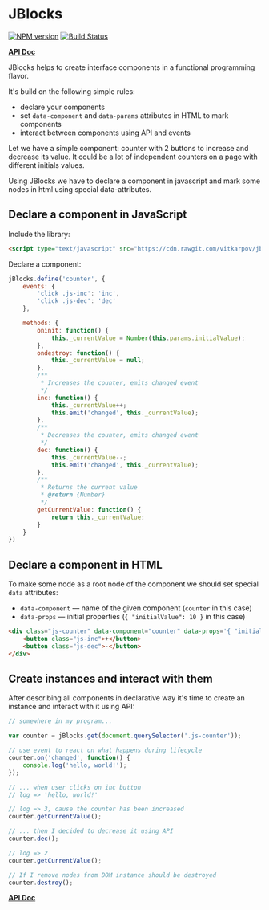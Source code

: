 # JBlocks

[![NPM version](https://badge.fury.io/js/jblocks.png)](http://badge.fury.io/js/jblocks)
[![Build Status](https://travis-ci.org/vitkarpov/jblocks.png?branch=master)](https://travis-ci.org/vitkarpov/jblocks)

**[API Doc](https://vitkarpov.com/jblocks)**

JBlocks helps to create interface components in a functional programming flavor.

It's build on the following simple rules:

- declare your components
- set `data-component` and `data-params` attributes in HTML to mark components
- interact between components using API and events

Let we have a simple component: counter with 2 buttons to increase and decrease its value. It could be a lot of independent counters on a page with different initials values.

Using JBlocks we have to declare a component in javascript and mark some nodes in html using special data-attributes.

## Declare a component in JavaScript

Include the library:

```html
<script type="text/javascript" src="https://cdn.rawgit.com/vitkarpov/jblocks/master/src/jblocks.js"></script>
```

Declare a component:

```js
jBlocks.define('counter', {
    events: {
        'click .js-inc': 'inc',
        'click .js-dec': 'dec'
    },

    methods: {
        oninit: function() {
            this._currentValue = Number(this.params.initialValue);
        },
        ondestroy: function() {
            this._currentValue = null;
        },
        /**
         * Increases the counter, emits changed event
         */
        inc: function() {
            this._currentValue++;
            this.emit('changed', this._currentValue);
        },
        /**
         * Decreases the counter, emits changed event
         */
        dec: function() {
            this._currentValue--;
            this.emit('changed', this._currentValue);
        },
        /**
         * Returns the current value
         * @return {Number}
         */
        getCurrentValue: function() {
            return this._currentValue;
        }
    }
})
```

## Declare a component in HTML

To make some node as a root node of the component we should set special `data` attributes:

- `data-component` — name of the given component (`counter` in this case)
- `data-props` — initial properties (`{ "initialValue": 10 }` in this case)

```html
<div class="js-counter" data-component="сounter" data-props='{ "initialValue": 2 }'>
    <button class="js-inc">+</button>
    <button class="js-dec">-</button>
</div>
```

## Create instances and interact with them

After describing all components in declarative way it's time to create an instance and interact with it using API:

```js
// somewhere in my program...

var counter = jBlocks.get(document.querySelector('.js-counter'));

// use event to react on what happens during lifecycle
counter.on('changed', function() {
    console.log('hello, world!');
});

// ... when user clicks on inc button
// log => 'hello, world!'

// log => 3, cause the counter has been increased
counter.getCurrentValue();

// ... then I decided to decrease it using API
counter.dec();

// log => 2
counter.getCurrentValue();

// If I remove nodes from DOM instance should be destroyed
counter.destroy();
```

**[API Doc](https://vitkarpov.com/jblocks)**
